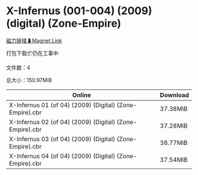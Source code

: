 # X-Infernus (001-004) (2009) (digital) (Zone-Empire)

[磁力链接⬇Magnet Link](magnet:?xt=urn:btih:6dc486be1b09048109053b98bf9984fcb15f29b9&dn=X-Infernus%20%28001-004%29%20%282009%29%20%28digital%29%20%28Zone-Empire%29)

打包下载📦仍在工事中

文件数：4

总大小：150.97MiB

Online | Download
--- | ---
X-Infernus 01 (of 04) (2009) (Digital) (Zone-Empire).cbr | 37.38MiB
X-Infernus 02 (of 04) (2009) (Digital) (Zone-Empire).cbr | 37.28MiB
X-Infernus 03 (of 04) (2009) (Digital) (Zone-Empire).cbr | 38.77MiB
X-Infernus 04 (of 04) (2009) (Digital) (Zone-Empire).cbr | 37.54MiB
